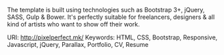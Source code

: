 The template is built using technologies such as Bootstrap 3+, jQuery, SASS, Gulp &amp; Bower. It's perfectly suitable for freelancers, designers &amp; all kind of artists who want to show off their work.  

URI: http://pixelperfect.mk/
Keywords: HTML, CSS, Bootstrap, Responsive, Javascript, jQuery, Parallax, Portfolio, CV, Resume